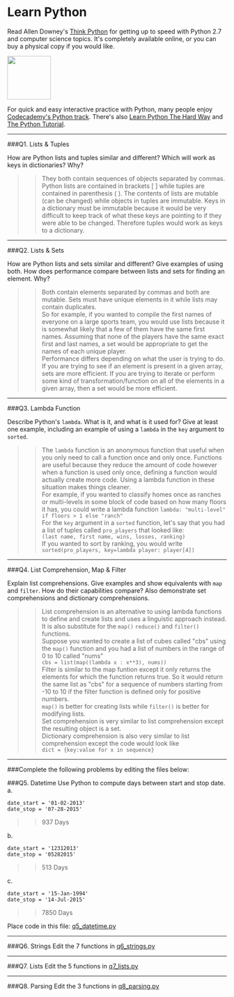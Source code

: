 # Learn Python

Read Allen Downey's [Think Python](http://www.greenteapress.com/thinkpython/) for getting up to speed with Python 2.7 and computer science topics. It's completely available online, or you can buy a physical copy if you would like.

<a href="http://www.greenteapress.com/thinkpython/"><img src="img/think_python.png" style="width: 100px;" target="_blank"></a>

For quick and easy interactive practice with Python, many people enjoy [Codecademy's Python track](http://www.codecademy.com/en/tracks/python). There's also [Learn Python The Hard Way](http://learnpythonthehardway.org/book/) and [The Python Tutorial](https://docs.python.org/2/tutorial/).

---

###Q1. Lists &amp; Tuples

How are Python lists and tuples similar and different? Which will work as keys in dictionaries? Why?

>>They both contain sequences of objects separated by commas.  Python lists are contained in brackets [ ] while tuples are contained in parenthesis ( ). The contents of lists are mutable (can be changed) while objects in tuples are immutable.
Keys in a dictionary must be immutable because it would be very difficult to keep track of what these keys are pointing to if they were able to be changed.  Therefore tuples would work as keys to a dictionary.

---

###Q2. Lists &amp; Sets

How are Python lists and sets similar and different? Give examples of using both. How does performance compare between lists and sets for finding an element. Why?

>>Both contain elements separated by commas and both are mutable.  Sets must have unique elements in it while lists may contain duplicates.  <br />
So for example, if you wanted to compile the first names of everyone on a large sports team, you would use lists because it is somewhat likely that a few of them have the same first names.  Assuming that none of the players have the same exact first and last names, a set would be appropriate to get the names of each unique player. <br />
Performance differs depending on what the user is trying to do.  If you are trying to see if an element is present in a given array, sets are more efficient.  If you are trying to iterate or perform some kind of transformation/function on all of the elements in a given array, then a set would be more efficient.

---

###Q3. Lambda Function

Describe Python's `lambda`. What is it, and what is it used for? Give at least one example, including an example of using a `lambda` in the `key` argument to `sorted`.

>> The `lambda` function is an anonymous function that useful when you only need to call a function once and only once.  Functions are useful because they reduce the amount of code however when a function is used only once, defining a function would actually create more code.  Using a lambda function in these situation makes things cleaner.<br />
For example, if you wanted to classify homes once as ranches or multi-levels in some block of code based on how many floors it has, you could write a lambda function `lambda: "multi-level" if floors > 1 else "ranch"`<br />
For the `key` argument in a `sorted` function, let's say that you had a list of tuples called `pro_players` that looked like:<br />
`(last name, first name, wins, losses, ranking)`<br />
If you wanted to sort by ranking, you would write<br />`sorted(pro_players, key=lambda player: player[4])`


---

###Q4. List Comprehension, Map &amp; Filter

Explain list comprehensions. Give examples and show equivalents with `map` and `filter`. How do their capabilities compare? Also demonstrate set comprehensions and dictionary comprehensions.

>> List comprehension is an alternative to using lambda functions to define and create lists and uses a linguistic approach instead.  It is also substitute for the `map()` `reduce()` and `filter()` functions.<br />
Suppose you wanted to create a list of cubes called "cbs" using the `map()` function and you had a list of numbers in the range of 0 to 10 called "nums" <br />
`cbs = list(map((lambda x : x**3), nums))`<br />
Filter is similar to the map funtion except it only returns the elements for which the function returns true.  So it would return the same list as "cbs" for a sequence of numbers starting from -10 to 10 if the filter function is defined only for positive numbers.<br />
`map()` is better for creating lists while `filter()` is better for modifying lists.<br />
Set comprehension is very similar to list comprehension except the resulting object is a set.<br />
Dictionary comprehension is also very similar to list comprehension except the code would look like <br />
`dict = {key:value for x in sequence}`


---

###Complete the following problems by editing the files below:

###Q5. Datetime
Use Python to compute days between start and stop date.   
a.  

```
date_start = '01-02-2013'    
date_stop = '07-28-2015'
```

>> 937 Days

b.  
```
date_start = '12312013'  
date_stop = '05282015'  
```

>> 513 Days

c.  
```
date_start = '15-Jan-1994'      
date_stop = '14-Jul-2015'  
```

>> 7850 Days

Place code in this file: [q5_datetime.py](python/q5_datetime.py)

---

###Q6. Strings
Edit the 7 functions in [q6_strings.py](python/q6_strings.py)

---

###Q7. Lists
Edit the 5 functions in [q7_lists.py](python/q7_lists.py)

---

###Q8. Parsing
Edit the 3 functions in [q8_parsing.py](python/q8_parsing.py)





